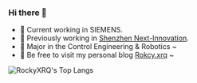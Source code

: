 ### Hi there 👋

- 🔭 Current working in SIEMENS.
- 🔭 Previously working in [Shenzhen Next-Innovation](https://github.com/FRCNextInnovation).
- 🌱 Major in the Control Engineering & Robotics ~
- 💌 Be free to visit my personal blog [Rokcy.xrq](https://www.rocky-xrq.com/) ~

![RockyXRQ's Top Langs](https://github-readme-stats.vercel.app/api/top-langs/?username=RockyXRQ&layout=compact)
